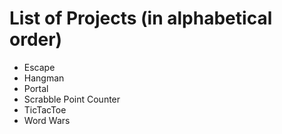 # List of Projects (in alphabetical order)
- Escape
- Hangman
- Portal
- Scrabble Point Counter
- TicTacToe
- Word Wars
